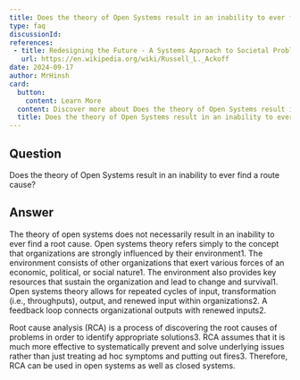```yaml
---
title: Does the theory of Open Systems result in an inability to ever find a route cause?
type: faq
discussionId: 
references:
 - title: Redesigning the Future - A Systems Approach to Societal Problems - Russell Ackoff
   url: https://en.wikipedia.org/wiki/Russell_L._Ackoff
date: 2024-09-17
author: MrHinsh
card:
  button:
    content: Learn More
  content: Discover more about Does the theory of Open Systems result in an inability to ever find a route cause? and how it can help you in your Agile journey!
  title: Does the theory of Open Systems result in an inability to ever find a route cause?
---
```


## Question

Does the theory of Open Systems result in an inability to ever find a route cause?

## Answer

The theory of open systems does not necessarily result in an inability to ever find a root cause. Open systems theory refers simply to the concept that organizations are strongly influenced by their environment1. The environment consists of other organizations that exert various forces of an economic, political, or social nature1. The environment also provides key resources that sustain the organization and lead to change and survival1. Open systems theory allows for repeated cycles of input, transformation (i.e., throughputs), output, and renewed input within organizations2. A feedback loop connects organizational outputs with renewed inputs2.

Root cause analysis (RCA) is a process of discovering the root causes of problems in order to identify appropriate solutions3. RCA assumes that it is much more effective to systematically prevent and solve underlying issues rather than just treating ad hoc symptoms and putting out fires3. Therefore, RCA can be used in open systems as well as closed systems.
